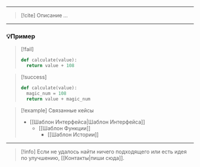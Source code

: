 ***

> [!cite] Описание
>_..._

***
### 💡Пример

> [!fail]
>```python
>def calculate(value):
>	return value + 108
>```

> [!success]
> ```python
>def calculate(value):
>	magic_num = 108
>	return value + magic_num
>```

> [!example] Связанные кейсы
>- [[Шаблон Интерфейса|Шаблон Интерфейса]]
>	- [[Шаблон Функции]]
>		- [[Шаблон Истории]]

***

> [!info]
> Если не удалось найти ничего подходящего или есть идея по улучшению, [[Контакты|пиши сюда]].
